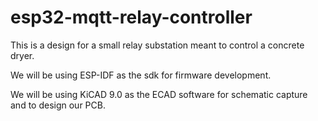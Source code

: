 # esp32-mqtt-relay-controller
This is a design for a small relay substation meant to control a concrete dryer. 

We will be using ESP-IDF as the sdk for firmware development.

We will be using KiCAD 9.0 as the ECAD software for schematic capture and to design our PCB. 

